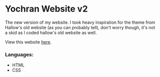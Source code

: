 # Yochran Website v2
The new version of my website. I took heavy inspiration for the theme from Hallow's old website (as you can probably tell), don't worry though, it's not a skid as I coded hallow's old website as well.

View this website [here](https://yochran.github.io/Website).

### Languages:
  - HTML
  - CSS

